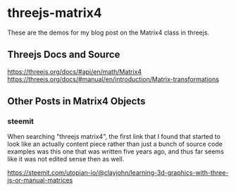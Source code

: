 # threejs-matrix4

These are the demos for my blog post on the Matrix4 class in threejs.

## Threejs Docs and Source

https://threejs.org/docs/#api/en/math/Matrix4
https://threejs.org/docs/#manual/en/introduction/Matrix-transformations


## Other Posts in Matrix4 Objects

###  steemit

When searching "threejs matrix4", the first link that I found that started to look like an actually content piece rather than just a bunch of source code examples was this one that was written five years ago, and thus far seems like it was not edited sense then as well.

https://steemit.com/utopian-io/@clayjohn/learning-3d-graphics-with-three-js-or-manual-matrices



